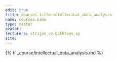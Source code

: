 ```yaml
---
edit: true
title: courses.title.intellectual_data_analysis
name: courses.name
type: master
avatar:
lecturers: strijov_vv,bakhteev_oy
site: 
---
```


{% tf _course/intellectual_data_analysis.md %}

